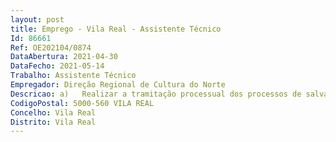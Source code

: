 ```yaml
--- 
layout: post
title: Emprego - Vila Real - Assistente Técnico
Id: 86661
Ref: OE202104/0874
DataAbertura: 2021-04-30
DataFecho: 2021-05-14
Trabalho: Assistente Técnico
Empregador: Direção Regional de Cultura do Norte
Descricao: a)	Realizar a tramitação processual dos processos de salvaguarda (incluindo classificação, licenciamento, arqueologia e avaliação de impacte ambiental), nas várias plataformas informáticas e ou em papel, incluindo registo de entrada, constituição dos processos, encaminhamento para os intervenientes no processo e movimentos para o exterior.b)	Manter organizado o arquivo documental da DSBC no Sistema de Informação.  c)	Prestar informação aos utentes sobre o andamento e o estado dos processos. d)	Apoiar a tramitação dos procedimentos de contratação, nas suas componentes administrativas.e)	Assessorar a Direção e os técnicos, nas tarefas administrativas do sector, com base em diretivas bem definidas e instruções gerais, de grau médio de complexidade.
CodigoPostal: 5000-560 VILA REAL
Concelho: Vila Real
Distrito: Vila Real
--- 
```

